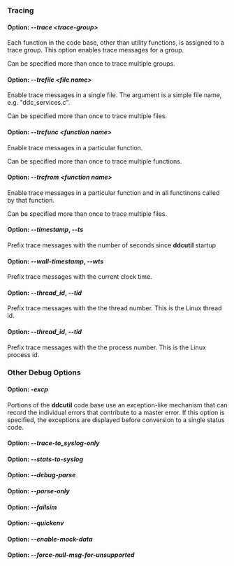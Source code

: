 ### Tracing

#### Option: ***--trace &lt;trace-group>***

Each function in the code base, other than utility functions, is assigned to a trace group. 
This option enables trace messages for a group.

Can be specified more than once to trace multiple groups.

#### Option: ***--trcfile  &lt;file name>***

Enable trace messages in a single file.  The argument is a simple file name, e.g. "ddc_services.c".

Can be specified more than once to trace multiple files.


#### Option: ***--trcfunc &lt;function name>***

Enable trace messages in a particular function.  

Can be specified more than once to trace multiple functions.


#### Option: ***--trcfrom &lt;function name>***

Enable trace messages in a particular function and in all functinons called by that function.

Can be specified more than once to trace multiple files.

#### Option: ***--timestamp***, ***--ts***

Prefix trace messages with the number of seconds since **ddcutil** startup 

#### Option: ***--wall-timestamp***, ***--wts***

Prefix trace messages with the current clock time. 

#### Option: ***--thread_id***, ***--tid***

Prefix trace messages with the the thread number.  This is the Linux thread id.

#### Option: ***--thread_id***, ***--tid***

Prefix trace messages with the the process number.  This is the Linux process id.

<!--
#### Option: ***--syslog***

Write trace messages to the system log as well as the currently active trace message destination (typically the terminal). 
-->

### Other Debug Options


#### Option: ***-excp***

Portions of the **ddcutil** code base use an exception-like mechanism that can record the individual errors that
contribute to a master error.  If this option is specified, the exceptions are displayed before conversion
to a single status code.

#### Option: ***--trace-to_syslog-only***<a name="option_trace_to_syslog_only"></a>

#### Option: ***--stats-to-syslog***<a name="option_stats_to_syslog"></a>

#### Option: ***--debug-parse***<a name="option_debug_parse"></a>

#### Option: ***--parse-only***<a name="option_parse_only"></a>

#### Option: ***--failsim***<a name="option_failsim"></a>

#### Option: ***--quickenv***<a name="option_quickenv"></a>

#### Option: ***--enable-mock-data***<a name=option_enable_mock_data></a>

#### Option: ***--force-null-msg-for-unsupported***<a name="option_force_null_msg_for_unsupported"></a>




